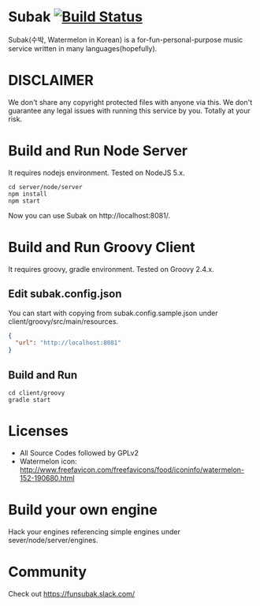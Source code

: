 # Subak [![Build Status](https://travis-ci.org/yeoupooh/subak.svg?branch=master)](https://travis-ci.org/yeoupooh/subak)
Subak(수박, Watermelon in Korean) is a for-fun-personal-purpose music service written in many languages(hopefully).


# DISCLAIMER
We don't share any copyright protected files with anyone via this.
We don't guarantee any legal issues with running this service by you. Totally at your risk.


# Build and Run Node Server
It requires nodejs environment. Tested on NodeJS 5.x.

```
cd server/node/server
npm install
npm start
```

Now you can use Subak on http://localhost:8081/.

# Build and Run Groovy Client
It requires groovy, gradle environment. Tested on Groovy 2.4.x.

## Edit subak.config.json
You can start with copying from subak.config.sample.json under client/groovy/src/main/resources.
```json
{
  "url": "http://localhost:8081"
}
```

## Build and Run
```
cd client/groovy
gradle start
```

# Licenses
* All Source Codes followed by GPLv2
* Watermelon icon: http://www.freefavicon.com/freefavicons/food/iconinfo/watermelon-152-190680.html


# Build your own engine
Hack your engines referencing simple engines under sever/node/server/engines.


# Community
Check out https://funsubak.slack.com/
